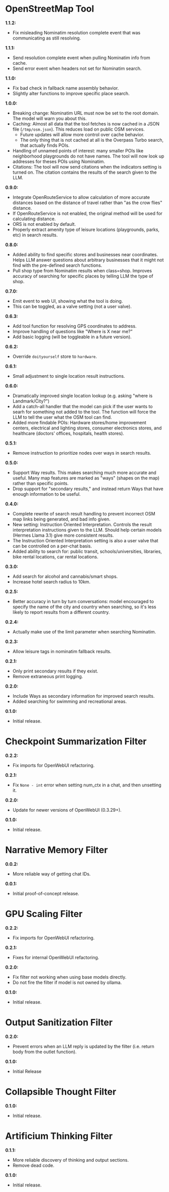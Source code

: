 # OpenStreetMap Tool

**1.1.2:**
 - Fix misleading Nominatim resolution complete event that was
   communicating as still resolving.

**1.1.1:**
 - Send resolution complete event when pulling Nominatim info from
   cache.
 - Send error event when headers not set for Nominatim search.

**1.1.0:**
 - Fix bad check in fallback name assembly behavior.
 - Slightly alter functions to improve specific place search.

**1.0.0:**
 - Breaking change: Nominatim URL must now be set to the root domain.
   The model will warn you about this.
 - Caching: Almost all data that the tool fetches is now cached in a
   JSON file (`/tmp/osm.json`). This reduces load on public OSM
   services.
   - Future updates will allow more control over cache behavior.
   - The only thing that is not cached at all is the Overpass Turbo
     search, that actually finds POIs.
 - Handling of unnamed points of interest: many smaller POIs like
   neighborhood playgrounds do not have names. The tool will now look
   up addresses for theses POIs using Nominatim.
 - Citations: The tool will now send citations when the indicators
   setting is turned on. The citation contains the results of the
   search given to the LLM.

**0.9.0:**
 - Integrate OpenRouteService to allow calculation of more accurate
   distances based on the distance of travel rather than "as the crow
   flies" distance.
 - If OpenRouteService is not enabled, the original method will be
   used for calculating distance.
 - ORS is not enabled by default.
 - Properly extract amenity type of leisure locations (playgrounds,
   parks, etc) in search results.

**0.8.0:**
 - Added ability to find specific stores and businesses near
   coordinates. Helps LLM answer questions about arbitrary businesses
   that it might not find with the pre-defined search functions.
 - Pull shop type from Nominatim results when class=shop. Improves
   accuracy of searching for specific places by telling LLM the type
   of shop.

**0.7.0:**
 - Emit event to web UI, showing what the tool is doing.
 - This can be toggled, as a valve setting (not a user valve).

**0.6.3:**
 - Add tool function for resolving GPS coordinates to address.
 - Improve handling of questions like "Where is X near me?"
 - Add basic logging (will be toggleable in a future version).

**0.6.2:**
 - Override `doityourself` store to `hardware`.

**0.6.1:**
 - Small adjustment to single location result instructions.

**0.6.0:**
 - Dramatically improved single location lookup (e.g. asking "where is
   Landmark/City?")
 - Add a catch-all handler that the model can pick if the user wants
   to searh for something not added to the tool. The function will
   force the LLM to tell the user what the OSM tool can find.
 - Added more findable POIs: Hardware stores/home improvement centers,
   electrical and lighting stores, consumer electronics stores, and
   healthcare (doctors' offices, hospitals, health stores).

**0.5.1:**
 - Remove instruction to prioritize nodes over ways in search results.

**0.5.0:**
 - Support Way results. This makes searching much more accurate and
   useful. Many map features are marked as "ways" (shapes on the map)
   rather than specific points.
 - Drop support for "secondary results," and instead return Ways that
   have enough information to be useful.

**0.4.0:**
 - Complete rewrite of search result handling to prevent incorrect OSM
   map links being generated, and bad info given.
 - New setting: Instruction Oriented Interpretation. Controls the
   result interpretation instructions given to the LLM. Should help
   certain models (Hermes Llama 3.1) give more consistent results.
 - The Instruction Oriented Interpretation setting is also a user
   valve that can be controlled on a per-chat basis.
 - Added ability to search for: public transit, schools/universities,
   libraries, bike rental locations, car rental locations.

**0.3.0:**
 - Add search for alcohol and cannabis/smart shops.
 - Increase hotel search radius to 10km.

**0.2.5:**
 - Better accuracy in turn by turn conversations: model encouraged to
   specify the name of the city and country when searching, so it's
   less likely to report results from a different country.

**0.2.4:**
 - Actually make use of the limit parameter when searching Nominatim.

**0.2.3:**
 - Allow leisure tags in nominatim fallback results.

**0.2.1:**
 - Only print secondary results if they exist.
 - Remove extraneous print logging.

**0.2.0:**
 - Include Ways as secondary information for improved search results.
 - Added searching for swimming and recreational areas.

**0.1.0:**
 - Initial release.

# Checkpoint Summarization Filter

**0.2.2:**
 - Fix imports for OpenWebUI refactoring.

**0.2.1:**
 - Fix `None - int` error when setting num_ctx in a chat, and then
   unsetting it.

**0.2.0:**
 - Update for newer versions of OpenWebUI (0.3.29+).

**0.1.0:**
 - Initial release.

# Narrative Memory Filter

**0.0.2:**
 - More reliable way of getting chat IDs.

**0.0.1:**
 - Initial proof-of-concept release.


# GPU Scaling Filter

**0.2.2:**
 - Fix imports for OpenWebUI refactoring.

**0.2.1:**
 - Fixes for internal OpenWebUI refactoring.

**0.2.0:**
 - Fix filter not working when using base models directly.
 - Do not fire the filter if model is not owned by ollama.

**0.1.0:**
 - Initial release.

# Output Sanitization Filter

**0.2.0:**
 - Prevent errors when an LLM reply is updated by the filter (i.e.
   return body from the outlet function).

**0.1.0:**
 - Initial Release

# Collapsible Thought Filter

**0.1.0:**
 - Initial release.

# Artificium Thinking Filter

**0.1.1:**
 - More reliable discovery of thinking and output sections.
 - Remove dead code.

**0.1.0:**
 - Initial release.
